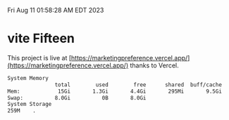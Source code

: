 Fri Aug 11 01:58:28 AM EDT 2023

# vite Fifteen


This project is live at [https://marketingpreference.vercel.app/](https://marketingpreference.vercel.app/) thanks to Vercel.

```bash
System Memory
               total        used        free      shared  buff/cache   available
Mem:            15Gi       1.3Gi       4.4Gi       295Mi       9.5Gi        13Gi
Swap:          8.0Gi          0B       8.0Gi
System Storage
259M	.
```
```bash
